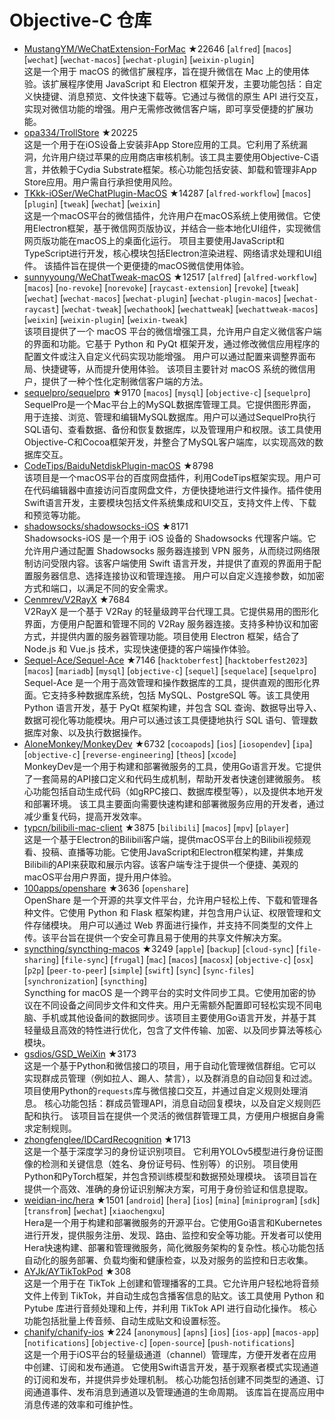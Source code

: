 # Objective-C 仓库

- [MustangYM/WeChatExtension-ForMac](https://github.com/MustangYM/WeChatExtension-ForMac) ★22646 [`alfred`] [`macos`] [`wechat`] [`wechat-macos`] [`wechat-plugin`] [`weixin-plugin`]  
  这是一个用于 macOS 的微信扩展程序，旨在提升微信在 Mac 上的使用体验。该扩展程序使用 JavaScript 和 Electron 框架开发，主要功能包括：自定义快捷键、消息预览、文件快速下载等。它通过与微信的原生 API 进行交互，实现对微信功能的增强。用户无需修改微信客户端，即可享受便捷的扩展功能。
- [opa334/TrollStore](https://github.com/opa334/TrollStore) ★20225  
  这是一个用于在iOS设备上安装非App Store应用的工具。它利用了系统漏洞，允许用户绕过苹果的应用商店审核机制。该工具主要使用Objective-C语言，并依赖于Cydia Substrate框架。核心功能包括安装、卸载和管理非App Store应用。用户需自行承担使用风险。
- [TKkk-iOSer/WeChatPlugin-MacOS](https://github.com/TKkk-iOSer/WeChatPlugin-MacOS) ★14287 [`alfred-workflow`] [`macos`] [`plugin`] [`tweak`] [`wechat`] [`weixin`]  
  这是一个macOS平台的微信插件，允许用户在macOS系统上使用微信。它使用Electron框架，基于微信网页版协议，并结合一些本地化UI组件，实现微信网页版功能在macOS上的桌面化运行。  项目主要使用JavaScript和TypeScript进行开发，核心模块包括Electron渲染进程、网络请求处理和UI组件。  该插件旨在提供一个更便捷的macOS微信使用体验。
- [sunnyyoung/WeChatTweak-macOS](https://github.com/sunnyyoung/WeChatTweak-macOS) ★12517 [`alfred`] [`alfred-workflow`] [`macos`] [`no-revoke`] [`norevoke`] [`raycast-extension`] [`revoke`] [`tweak`] [`wechat`] [`wechat-macos`] [`wechat-plugin`] [`wechat-plugin-macos`] [`wechat-raycast`] [`wechat-tweak`] [`wechathook`] [`wechattweak`] [`wechattweak-macos`] [`weixin`] [`weixin-plugin`] [`weixin-tweak`]  
  该项目提供了一个 macOS 平台的微信增强工具，允许用户自定义微信客户端的界面和功能。它基于 Python 和 PyQt 框架开发，通过修改微信应用程序的配置文件或注入自定义代码实现功能增强。  用户可以通过配置来调整界面布局、快捷键等，从而提升使用体验。  该项目主要针对 macOS 系统的微信用户，提供了一种个性化定制微信客户端的方法。
- [sequelpro/sequelpro](https://github.com/sequelpro/sequelpro) ★9170 [`macos`] [`mysql`] [`objective-c`] [`sequelpro`]  
  SequelPro是一个Mac平台上的MySQL数据库管理工具。它提供图形界面，用于连接、浏览、管理和编辑MySQL数据库。用户可以通过SequelPro执行SQL语句、查看数据、备份和恢复数据库，以及管理用户和权限。该工具使用Objective-C和Cocoa框架开发，并整合了MySQL客户端库，以实现高效的数据库交互。
- [CodeTips/BaiduNetdiskPlugin-macOS](https://github.com/CodeTips/BaiduNetdiskPlugin-macOS) ★8798  
  该项目是一个macOS平台的百度网盘插件，利用CodeTips框架实现。用户可在代码编辑器中直接访问百度网盘文件，方便快捷地进行文件操作。插件使用Swift语言开发，主要模块包括文件系统集成和UI交互，支持文件上传、下载和预览等功能。
- [shadowsocks/shadowsocks-iOS](https://github.com/shadowsocks/shadowsocks-iOS) ★8171  
  Shadowsocks-iOS 是一个用于 iOS 设备的 Shadowsocks 代理客户端。它允许用户通过配置 Shadowsocks 服务器连接到 VPN 服务，从而绕过网络限制访问受限内容。该客户端使用 Swift 语言开发，并提供了直观的界面用于配置服务器信息、选择连接协议和管理连接。  用户可以自定义连接参数，如加密方式和端口，以满足不同的安全需求。
- [Cenmrev/V2RayX](https://github.com/Cenmrev/V2RayX) ★7684  
  V2RayX 是一个基于 V2Ray 的轻量级跨平台代理工具。它提供易用的图形化界面，方便用户配置和管理不同的 V2Ray 服务器连接。支持多种协议和加密方式，并提供内置的服务器管理功能。项目使用 Electron 框架，结合了 Node.js 和 Vue.js 技术，实现快速便捷的客户端操作体验。
- [Sequel-Ace/Sequel-Ace](https://github.com/Sequel-Ace/Sequel-Ace) ★7146 [`hacktoberfest`] [`hacktoberfest2023`] [`macos`] [`mariadb`] [`mysql`] [`objective-c`] [`sequel`] [`sequelace`] [`sequelpro`]  
  Sequel-Ace 是一个用于高效管理和操作数据库的工具，提供直观的图形化界面。它支持多种数据库系统，包括 MySQL、PostgreSQL 等。该工具使用 Python 语言开发，基于 PyQt 框架构建，并包含 SQL 查询、数据导出导入、数据可视化等功能模块。用户可以通过该工具便捷地执行 SQL 语句、管理数据库对象、以及执行数据操作。
- [AloneMonkey/MonkeyDev](https://github.com/AloneMonkey/MonkeyDev) ★6732 [`cocoapods`] [`ios`] [`iosopendev`] [`ipa`] [`objective-c`] [`reverse-engineering`] [`theos`] [`xcode`]  
  MonkeyDev是一个用于构建和部署微服务的工具，使用Go语言开发。它提供了一套简易的API接口定义和代码生成机制，帮助开发者快速创建微服务。  核心功能包括自动生成代码（如gRPC接口、数据库模型等），以及提供本地开发和部署环境。  该工具主要面向需要快速构建和部署微服务应用的开发者，通过减少重复代码，提高开发效率。
- [typcn/bilibili-mac-client](https://github.com/typcn/bilibili-mac-client) ★3875 [`bilibili`] [`macos`] [`mpv`] [`player`]  
  这是一个基于Electron的Bilibili客户端，提供macOS平台上的Bilibili视频观看、投稿、直播等功能。它使用JavaScript和Electron框架构建，并集成Bilibili的API来获取和展示内容。该客户端专注于提供一个便捷、美观的macOS平台用户界面，提升用户体验。
- [100apps/openshare](https://github.com/100apps/openshare) ★3636 [`openshare`]  
  OpenShare 是一个开源的共享文件平台，允许用户轻松上传、下载和管理各种文件。它使用 Python 和 Flask 框架构建，并包含用户认证、权限管理和文件存储模块。  用户可以通过 Web 界面进行操作，并支持不同类型的文件上传。该平台旨在提供一个安全可靠且易于使用的共享文件解决方案。
- [syncthing/syncthing-macos](https://github.com/syncthing/syncthing-macos) ★3249 [`apple`] [`backup`] [`cloud-sync`] [`file-sharing`] [`file-sync`] [`frugal`] [`mac`] [`macos`] [`macosx`] [`objective-c`] [`osx`] [`p2p`] [`peer-to-peer`] [`simple`] [`swift`] [`sync`] [`sync-files`] [`synchronization`] [`syncthing`]  
  Syncthing for macOS 是一个跨平台的实时文件同步工具。它使用加密的协议在不同设备之间同步文件和文件夹。用户无需额外配置即可轻松实现不同电脑、手机或其他设备间的数据同步。该项目主要使用Go语言开发，并基于其轻量级且高效的特性进行优化，包含了文件传输、加密、以及同步算法等核心模块。
- [gsdios/GSD_WeiXin](https://github.com/gsdios/GSD_WeiXin) ★3173  
  这是一个基于Python和微信接口的项目，用于自动化管理微信群组。它可以实现群成员管理（例如拉人、踢人、禁言），以及群消息的自动回复和过滤。项目使用Python的`requests`库与微信接口交互，并通过自定义规则处理消息。  核心功能包括：群成员管理API，消息自动回复模块，以及自定义规则匹配和执行。  该项目旨在提供一个灵活的微信群管理工具，方便用户根据自身需求定制规则。
- [zhongfenglee/IDCardRecognition](https://github.com/zhongfenglee/IDCardRecognition) ★1713  
  这是一个基于深度学习的身份证识别项目。  它利用YOLOv5模型进行身份证图像的检测和关键信息（姓名、身份证号码、性别等）的识别。  项目使用Python和PyTorch框架，并包含预训练模型和数据预处理模块。  该项目旨在提供一个高效、准确的身份证识别解决方案，可用于身份验证和信息提取。
- [weidian-inc/hera](https://github.com/weidian-inc/hera) ★1501 [`android`] [`hera`] [`ios`] [`mina`] [`miniprogram`] [`sdk`] [`transfrom`] [`wechat`] [`xiaochengxu`]  
  Hera是一个用于构建和部署微服务的开源平台。它使用Go语言和Kubernetes进行开发，提供服务注册、发现、路由、监控和安全等功能。开发者可以使用Hera快速构建、部署和管理微服务，简化微服务架构的复杂性。核心功能包括自动化的服务部署、负载均衡和健康检查，以及对服务的监控和日志收集。
- [AYJk/AYTikTokPod](https://github.com/AYJk/AYTikTokPod) ★308  
  这是一个用于在 TikTok 上创建和管理播客的工具。它允许用户轻松地将音频文件上传到 TikTok，并自动生成包含播客信息的贴文。该工具使用 Python 和 Pytube 库进行音频处理和上传，并利用 TikTok API 进行自动化操作。  核心功能包括批量上传音频、自动生成贴文和设置标签。
- [chanify/chanify-ios](https://github.com/chanify/chanify-ios) ★224 [`anonymous`] [`apns`] [`ios`] [`ios-app`] [`macos-app`] [`notifications`] [`objective-c`] [`open-source`] [`push-notifications`]  
  这是一个用于iOS平台的轻量级通道（channel）管理库，方便开发者在应用中创建、订阅和发布通道。  它使用Swift语言开发，基于观察者模式实现通道的订阅和发布，并提供异步处理机制。  核心功能包括创建不同类型的通道、订阅通道事件、发布消息到通道以及管理通道的生命周期。  该库旨在提高应用中消息传递的效率和可维护性。
